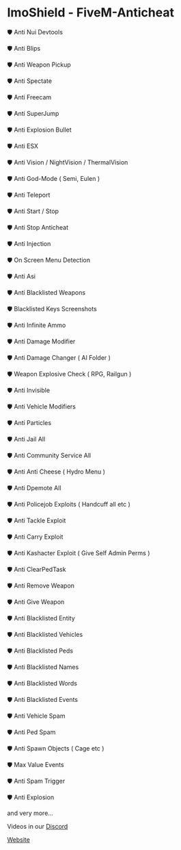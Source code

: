 # ImoShield - FiveM-Anticheat

🛡 Anti Nui Devtools

🛡 Anti Blips

🛡 Anti Weapon Pickup

🛡 Anti Spectate

🛡 Anti Freecam

🛡 Anti SuperJump

🛡 Anti Explosion Bullet

🛡 Anti ESX

🛡 Anti Vision / NightVision / ThermalVision

🛡 Anti God-Mode ( Semi, Eulen )

🛡 Anti Teleport

🛡 Anti Start / Stop

🛡 Anti Stop Anticheat 

🛡 Anti Injection

🛡 On Screen Menu Detection

🛡 Anti Asi

🛡 Anti Blacklisted Weapons 

🛡 Blacklisted Keys Screenshots

🛡 Anti Infinite Ammo

🛡 Anti Damage Modifier

🛡 Anti Damage Changer ( AI Folder )

🛡 Weapon Explosive Check ( RPG, Railgun )

🛡 Anti Invisible

🛡 Anti Vehicle Modifiers

🛡 Anti Particles

🛡 Anti Jail All

🛡 Anti Community Service All

🛡 Anti Anti Cheese ( Hydro Menu )

🛡 Anti Dpemote All

🛡 Anti Policejob Exploits ( Handcuff all etc )

🛡 Anti Tackle Exploit

🛡 Anti Carry Exploit

🛡 Anti Kashacter Exploit ( Give Self Admin Perms )

🛡 Anti ClearPedTask

🛡 Anti Remove Weapon

🛡 Anti Give Weapon

🛡 Anti Blacklisted Entity

🛡 Anti Blacklisted Vehicles

🛡 Anti Blacklisted Peds 

🛡 Anti Blacklisted Names

🛡 Anti Blacklisted Words

🛡 Anti Blacklisted Events

🛡 Anti Vehicle Spam

🛡 Anti Ped Spam

🛡 Anti Spawn Objects ( Cage etc )

🛡 Max Value Events

🛡 Anti Spam Trigger

🛡 Anti Explosion

and very more...

Videos in our [Discord](https://dsc.gg/imoshield/)

[Website](https://imoshield.net/)
